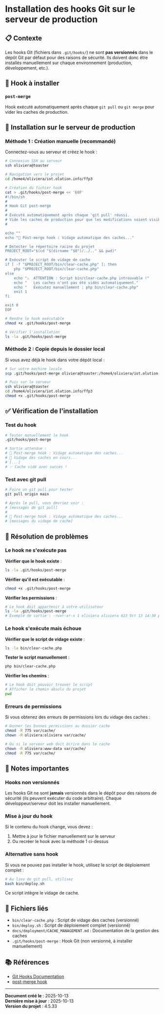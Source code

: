# Installation des hooks Git sur le serveur de production

## 📋 Contexte

Les hooks Git (fichiers dans `.git/hooks/`) ne sont **pas versionnés** dans le dépôt Git par défaut pour des raisons de sécurité. Ils doivent donc être installés manuellement sur chaque environnement (production, développement, etc.).

## 🎯 Hook à installer

### `post-merge`

Hook exécuté automatiquement après chaque `git pull` ou `git merge` pour vider les caches de production.

## 🚀 Installation sur le serveur de production

### Méthode 1 : Création manuelle (recommandé)

Connectez-vous au serveur et créez le hook :

```bash
# Connexion SSH au serveur
ssh oliviera@toaster

# Navigation vers le projet
cd /home4/oliviera/iot.olution.info/ffp3

# Création du fichier hook
cat > .git/hooks/post-merge << 'EOF'
#!/bin/sh
#
# Hook Git post-merge
# 
# Exécuté automatiquement après chaque 'git pull' réussi.
# Vide les caches de production pour que les modifications soient visibles.
#

echo ""
echo "🔄 Post-merge hook : Vidage automatique des caches..."

# Détecter le répertoire racine du projet
PROJECT_ROOT="$(cd "$(dirname "$0")/../.." && pwd)"

# Exécuter le script de vidage de cache
if [ -f "$PROJECT_ROOT/bin/clear-cache.php" ]; then
    php "$PROJECT_ROOT/bin/clear-cache.php"
else
    echo "⚠️  ATTENTION : Script bin/clear-cache.php introuvable !"
    echo "   Les caches n'ont pas été vidés automatiquement."
    echo "   Exécutez manuellement : php bin/clear-cache.php"
    exit 1
fi

exit 0
EOF

# Rendre le hook exécutable
chmod +x .git/hooks/post-merge

# Vérifier l'installation
ls -la .git/hooks/post-merge
```

### Méthode 2 : Copie depuis le dossier local

Si vous avez déjà le hook dans votre dépôt local :

```bash
# Sur votre machine locale
scp .git/hooks/post-merge oliviera@toaster:/home4/oliviera/iot.olution.info/ffp3/.git/hooks/

# Puis sur le serveur
ssh oliviera@toaster
cd /home4/oliviera/iot.olution.info/ffp3
chmod +x .git/hooks/post-merge
```

## ✅ Vérification de l'installation

### Test du hook

```bash
# Tester manuellement le hook
.git/hooks/post-merge

# Sortie attendue :
# 🔄 Post-merge hook : Vidage automatique des caches...
# 🧹 Vidage des caches en cours...
# [...]
# ✅ Cache vidé avec succès !
```

### Test avec git pull

```bash
# Faire un git pull pour tester
git pull origin main

# Après le pull, vous devriez voir :
# [messages de git pull]
# 
# 🔄 Post-merge hook : Vidage automatique des caches...
# [messages du vidage de cache]
```

## 🔧 Résolution de problèmes

### Le hook ne s'exécute pas

**Vérifier que le hook existe** :
```bash
ls -la .git/hooks/post-merge
```

**Vérifier qu'il est exécutable** :
```bash
chmod +x .git/hooks/post-merge
```

**Vérifier les permissions** :
```bash
# Le hook doit appartenir à votre utilisateur
ls -la .git/hooks/post-merge
# Exemple de sortie : -rwxr-xr-x 1 oliviera oliviera 623 Oct 13 14:30 post-merge
```

### Le hook s'exécute mais échoue

**Vérifier que le script de vidage existe** :
```bash
ls -la bin/clear-cache.php
```

**Tester le script manuellement** :
```bash
php bin/clear-cache.php
```

**Vérifier les chemins** :
```bash
# Le hook doit pouvoir trouver le script
# Afficher le chemin absolu du projet
pwd
```

### Erreurs de permissions

Si vous obtenez des erreurs de permissions lors du vidage des caches :

```bash
# Donner les bonnes permissions au dossier cache
chmod -R 775 var/cache/
chown -R oliviera:oliviera var/cache/

# Ou si le serveur web doit écrire dans le cache
chown -R oliviera:www-data var/cache/
chmod -R 775 var/cache/
```

## 📝 Notes importantes

### Hooks non versionnés

Les hooks Git ne sont **jamais** versionnés dans le dépôt pour des raisons de sécurité (ils peuvent exécuter du code arbitraire). Chaque développeur/serveur doit les installer manuellement.

### Mise à jour du hook

Si le contenu du hook change, vous devez :

1. Mettre à jour le fichier manuellement sur le serveur
2. Ou recréer le hook avec la méthode 1 ci-dessus

### Alternative sans hook

Si vous ne pouvez pas installer le hook, utilisez le script de déploiement complet :

```bash
# Au lieu de git pull, utilisez
bash bin/deploy.sh
```

Ce script intègre le vidage de cache.

## 🔗 Fichiers liés

- `bin/clear-cache.php` : Script de vidage des caches (versionné)
- `bin/deploy.sh` : Script de déploiement complet (versionné)
- `docs/deployment/CACHE_MANAGEMENT.md` : Documentation de la gestion des caches
- `.git/hooks/post-merge` : Hook Git (non versionné, à installer manuellement)

## 📚 Références

- [Git Hooks Documentation](https://git-scm.com/book/en/v2/Customizing-Git-Git-Hooks)
- [post-merge hook](https://git-scm.com/docs/githooks#_post_merge)

---

**Document créé le** : 2025-10-13  
**Dernière mise à jour** : 2025-10-13  
**Version du projet** : 4.5.33

